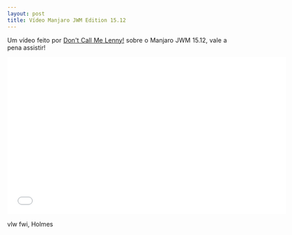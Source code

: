 ```yaml
---
layout: post
title: Vídeo Manjaro JWM Edition 15.12
---
```


<p style="text-align: justify;">Um vídeo feito por <a href="https://www.youtube.com/channel/UCRuUzEZux8Y6yISPeGDIHdg">Don't Call Me Lenny!</a> sobre o Manjaro JWM 15.12, vale a pena assistir!</p>

<iframe width="640" height="360" src="//www.youtube.com/embed/SR22DocRS1U?feature=player_detailpage" frameborder="0" allowfullscreen></iframe>

vlw fwi, Holmes
